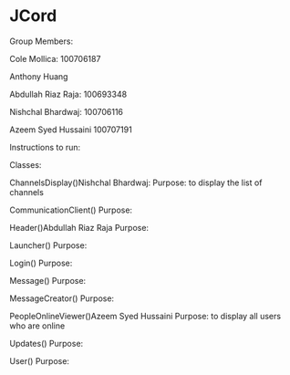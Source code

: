 # JCord

Group Members:

Cole Mollica: 100706187

Anthony Huang

Abdullah Riaz Raja: 100693348

Nishchal Bhardwaj: 100706116

Azeem Syed Hussaini 100707191

Instructions to run:

Classes:

ChannelsDisplay()Nishchal Bhardwaj: Purpose: to display the list of channels

CommunicationClient() Purpose:

Header()Abdullah Riaz Raja Purpose:

Launcher() Purpose:

Login() Purpose:

Message() Purpose:

MessageCreator() Purpose:

PeopleOnlineViewer()Azeem Syed Hussaini Purpose: to display all users who are online

Updates() Purpose:

User() Purpose:
